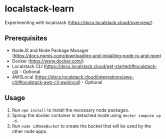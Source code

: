 # localstack-learn
Experimenting with localstack (https://docs.localstack.cloud/overview/)

## Prerequisites
- NodeJS and Node Package Manager (https://docs.npmjs.com/downloading-and-installing-node-js-and-npm)
- Docker (https://www.docker.com/)
- Localstack CLI (https://docs.localstack.cloud/get-started/#localstack-cli) - Optional
- AWSLocal (https://docs.localstack.cloud/integrations/aws-cli/#localstack-aws-cli-awslocal) - Optional

## Usage
1. Run `npm install` to install the necessary node packages.
2. Spinup the docker container in detached mode using `docker compose up -d`.
3. Run `node s3MakeBucket` to create the bucket that will be used by the other node apps.